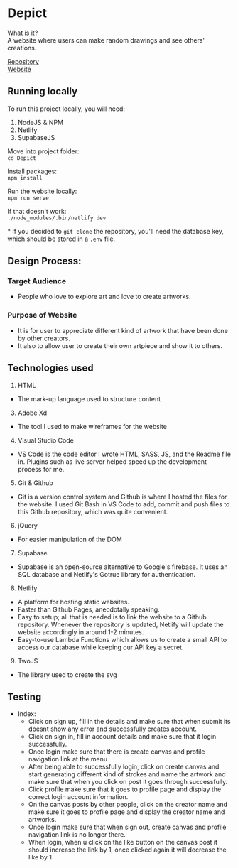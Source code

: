 # Depict
What is it?\
A website where users can make random drawings and see others' creations.

[Repository](https://github.com/friedcouch/Depict)\
[Website](https://depict.netlify.app)

## Running locally
To run this project locally, you will need:
1. NodeJS & NPM
2. Netlify 
3. SupabaseJS

Move into project folder:\
`cd Depict`

Install packages:\
`npm install`

Run the website locally:\
`npm run serve`

If that doesn't work:\
`./node_modules/.bin/netlify dev`

\* If you decided to `git clone` the repository, you'll need the database key, which should be stored in a `.env` file.

## Design Process:
### Target Audience
- People who love to explore art and love to create artworks.

### Purpose of Website
- It is for user to appreciate different kind of artwork that have been done by other creators.
- It also to allow user to create their own artpiece and show it to others.

## Technologies used
1. HTML
  - The mark-up language used to structure content
3. Adobe Xd
  - The tool I used to make wireframes for the website
4. Visual Studio Code
  - VS Code is the code editor I wrote HTML, SASS, JS, and the Readme file in. Plugins such as live server helped speed up the development process for me.
5. Git & Github
  - Git is a version control system and Github is where I hosted the files for the website. I used Git Bash in VS Code to add, commit and push files to this Github repository, which was quite convenient.
6. jQuery
  - For easier manipulation of the DOM
7. Supabase
  - Supabase is an open-source alternative to Google's firebase. It uses an SQL database and Netlify's Gotrue library for authentication.
8. Netlify
  - A platform for hosting static websites.
  - Faster than Github Pages, anecdotally speaking.
  - Easy to setup; all that is needed is to link the website to a Github repository. Whenever the repository is updated, Netlify will update the website accordingly in around 1-2 minutes.
  - Easy-to-use Lambda Functions which allows us to create a small API to access our database while keeping our API key a secret.
9. TwoJS
  - The library used to create the svg

## Testing
- Index:
	- Click on sign up, fill in the details and make sure that when submit its doesnt show any error and successfully creates account.
	- Click on sign in, fill in account details and make sure that it login successfully.
	- Once login make sure that there is create canvas and profile navigation link at the menu
	- After being able to successfully login, click on create canvas and start generating different kind of strokes and name the artwork and make sure that when you click on post it goes through successfully.
	- Click profile make sure that it goes to profile page and display the correct login account information.
	- On the canvas posts by other people, click on the creator name and make sure it goes to profile page and display the creator name and artworks.
	- Once login make sure that when sign out, create canvas and profile navigation link is no longer there.
	- When login, when u click on the like button on the canvas post it should increase the link by 1, once clicked again it will decrease the like by 1.

	

